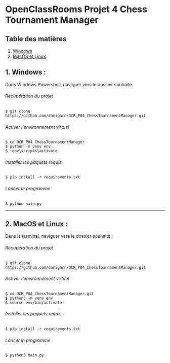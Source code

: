 # OpenClassRooms Projet 4 Chess Tournament Manager

## Table des matières

1. [Windows](#id-section1)
2. [MacOS et Linux](#id-section2)

<div id='id-section1'></div>

## 1. Windows :
Dans Windows Powershell, naviguer vers le dossier souhaité.
###### Récupération du projet

    $ git clone https://github.com/damigarn/OCR_P04_ChessTournamentManager.git

###### Activer l'environnement virtuel
    $ cd OCR_P04_ChessTournamentManager
    $ python -m venv env 
    $ ~env\scripts\activate
    
###### Installer les paquets requis
    $ pip install -r requirements.txt

###### Lancer le programme
    $ python main.py


<div id='id-section2'></div>

---------

## 2. MacOS et Linux :
Dans le terminal, naviguer vers le dossier souhaité.
###### Récupération du projet

    $ git clone https://github.com/damigarn/OCR_P04_ChessTournamentManager.git

###### Activer l'environnement virtuel
    $ cd OCR_P04_ChessTournamentManager.git
    $ python3 -m venv env 
    $ source env/bin/activate
    
###### Installer les paquets requis
    $ pip install -r requirements.txt

###### Lancer le programme
    $ python3 main.py
